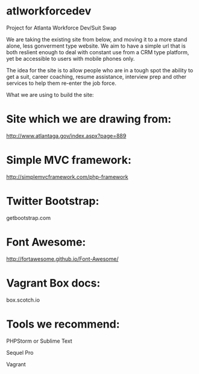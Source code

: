 # atlworkforcedev

Project for Atlanta Workforce Dev/Suit Swap

We are taking the existing site from below, and moving it to a more stand alone, less gonverment type website. We aim to have a simple url that is both reslient enough to deal with constant use from a CRM type platform, yet be accessible to users with mobile phones only. 

The idea for the site is to allow people who are in a tough spot the ability to get a suit, career coaching, resume assistance, interview prep and other services to help them re-enter the job force. 

What we are using to build the site:

# Site which we are drawing from: 
http://www.atlantaga.gov/index.aspx?page=889

# Simple MVC framework: 
http://simplemvcframework.com/php-framework

# Twitter Bootstrap: 
getbootstrap.com

# Font Awesome: 
http://fortawesome.github.io/Font-Awesome/

# Vagrant Box docs: 
box.scotch.io

# Tools we recommend:

PHPStorm or Sublime Text

Sequel Pro

Vagrant
